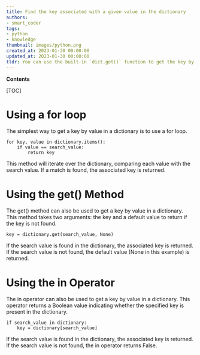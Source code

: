 ```yaml
---
title: Find the key associated with a given value in the dictionary
authors:
- smart_coder
tags:
- python
- knowledge
thumbnail: images/python.png
created_at: 2023-01-30 00:00:00
updated_at: 2023-01-30 00:00:00
tldr: You can use the built-in `dict.get()` function to get the key by value in a dictionary in Python.
---
```


**Contents**

[TOC]

# Using a for loop

The simplest way to get a key by value in a dictionary is to use a for loop. 

```
for key, value in dictionary.items():
    if value == search_value:
        return key
```

This method will iterate over the dictionary, comparing each value with the search value. If a match is found, the associated key is returned.

# Using the get() Method

The get() method can also be used to get a key by value in a dictionary. This method takes two arguments: the key and a default value to return if the key is not found.

```
key = dictionary.get(search_value, None)
```

If the search value is found in the dictionary, the associated key is returned. If the search value is not found, the default value (None in this example) is returned.

# Using the in Operator

The in operator can also be used to get a key by value in a dictionary. This operator returns a Boolean value indicating whether the specified key is present in the dictionary.

```
if search_value in dictionary:
    key = dictionary[search_value]
```

If the search value is found in the dictionary, the associated key is returned. If the search value is not found, the in operator returns False.
